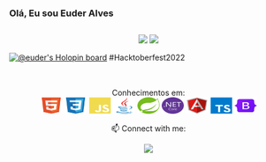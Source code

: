 ### Olá, Eu sou Euder Alves 
##

<div align="center">
  <a href="https://github.com/euder-alves"></a>
  <img height="180em" src="https://github-readme-stats.vercel.app/api?username=euderalves&show_icons=true&theme=dracula&include_all_commits=true&count_private=true"/>
  <img height="180em" src="https://github-readme-stats.vercel.app/api/top-langs/?username=euderalves&layout=compact&langs_count=7&theme=dracula"/>
</div>



[![@euder's Holopin board](https://holopin.io/api/user/board?user=euder)](https://holopin.io/@euder)
    #Hacktoberfest2022
##
<div align="center"><br>
Conhecimentos em:

<div style="display: inline_block">
  <img align="center" alt="edr-HTML" height="30" width="40" src="https://raw.githubusercontent.com/devicons/devicon/master/icons/html5/html5-original.svg">
  <img align="center" alt="edr-CSS" height="30" width="40" src="https://raw.githubusercontent.com/devicons/devicon/master/icons/css3/css3-original.svg">
  <img align="center" alt="edr-Js" height="30" width="40" src="https://raw.githubusercontent.com/devicons/devicon/master/icons/javascript/javascript-plain.svg">
  <img align="center" alt="edr-Java" height="30" width="40" src="https://raw.githubusercontent.com/devicons/devicon/master/icons/java/java-original.svg">
  <img align="center" alt="edr-Spring" height="30" width="40" src="https://github.com/devicons/devicon/blob/master/icons/spring/spring-original.svg">
  <img align="center" alt="edr-Spring" height="30" width="40" src="https://github.com/devicons/devicon/blob/master/icons/dotnetcore/dotnetcore-original.svg">
  <img align="center" alt="edr-Angular" height="30" width="40" src="https://github.com/devicons/devicon/blob/master/icons/angularjs/angularjs-original.svg">
  <img align="center" alt="edr-Angular" height="30" width="40" src="https://github.com/devicons/devicon/blob/master/icons/typescript/typescript-original.svg">
  <img align="center" alt="edr-BootStrap" height="30" width="40" src="https://github.com/devicons/devicon/blob/master/icons/bootstrap/bootstrap-original.svg">
  
 
   

 <div align="center"><br>
  📫 Connect with me:
  
 <a href="https://www.linkedin.com/in/euder-alves/" target="_blank"><img src="https://img.shields.io/badge/-LinkedIn-%230077B5?style=for-the-badge&logo=linkedin&logoColor=white" target="_blank"></a> 
 </div>
